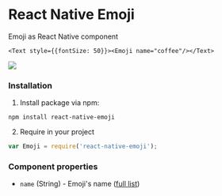 # React Native Emoji

Emoji as React Native component

```JSX
<Text style={{fontSize: 50}}><Emoji name="coffee"/></Text>
```

![](http://i59.tinypic.com/fe3rly.png)

### Installation

1. Install package via npm:

```
npm install react-native-emoji
```

2. Require in your project

```javascript
var Emoji = require('react-native-emoji');
```

### Component properties

- `name` (String) - Emoji's name ([full list](http://unicodey.com/emoji-data/table.htm))


